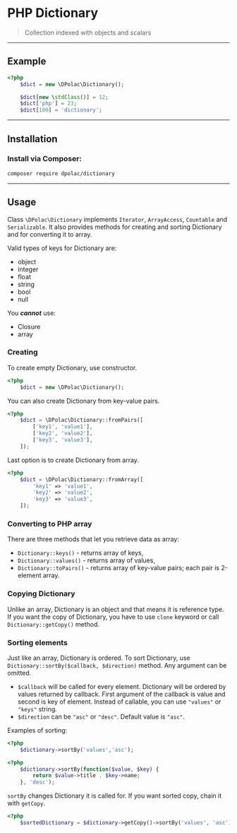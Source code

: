 # PHP Dictionary
> Collection indexed with objects and scalars

----------------------------------------------------------------

## Example

```php
<?php
    $dict = new \DPolac\Dictionary();

    $dict[new \stdClass()] = 12;
    $dict['php'] = 23;
    $dict[100] = 'dictionary';
```

----------------------------------------------------------------

<a name="install"></a>
## Installation

### Install via Composer:
```bash
composer require dpolac/dictionary
```

----------------------------------------------------------------

## Usage
Class `\DPolac\Dictionary` implements `Iterator`, `ArrayAccess`,
`Countable` and `Serializable`. It also provides methods for
creating and sorting Dictionary and for converting it to array.

Valid types of keys for Dictionary are:
- object
- integer
- float
- string
- bool
- null

You ***cannot*** use:
- Closure
- array

### Creating
To create empty Dictionary, use constructor.
```php
<?php
    $dict = new \DPolac\Dictionary();
```

You can also create Dictionary from key-value pairs.
```php
<?php
    $dict = \DPolac\Dictionary::fromPairs([
        ['key1', 'value1'],
        ['key2', 'value2'],
        ['key3', 'value3'],
    ]);
```

Last option is to create Dictionary from array.
```php
<?php
    $dict = \DPolac\Dictionary::fromArray([
        'key1' => 'value1',
        'key2' => 'value2',
        'key3' => 'value3',
    ]);
```

### Converting to PHP array
There are three methods that let you retrieve data as array:

- `Dictionary::keys()`    - returns array of keys,
- `Dictionary::values()`  - returns array of values,
- `Dictionary::toPairs()` - returns array of key-value pairs; each
                            pair is 2-element array.

### Copying Dictionary
Unlike an array, Dictionary is an object and that means it
is reference type. If you want the copy of Dictionary, you have
to use `clone` keyword or call `Dictionary::getCopy()` method.

### Sorting elements
Just like an array, Dictionary is ordered. To sort Dictionary, use
`Dictionary::sortBy($callback, $direction)` method. Any argument
can be omitted.

- `$callback` will be called for every element. Dictionary will
be ordered by values returned by callback.
First argument of the callback is value and second is key of element.
Instead of callable, you can use `"values"` or `"keys"` string.
- `$direction` can be `"asc"` or `"desc"`. Default value is `"asc"`.

Examples of sorting:

```php
<?php
    $dictionary->sortBy('values','asc');
```

```php
<?php
    $dictionary->sortBy(function($value, $key) {
        return $value->title . $key->name;
    }, 'desc');
```

`sortBy` changes Dictionary it is called for. If you want sorted copy,
chain it with `getCopy`.

```php
<?php
    $sortedDictionary = $dictionary->getCopy()->sortBy('values', 'asc');
```

